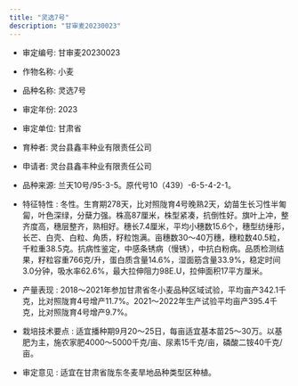 ```yaml
---
title: "灵选7号"
description: "甘审麦20230023"
---
```

* 审定编号:  甘审麦20230023

*  作物名称:  小麦

*  品种名称:  灵选7号

*  审定年份:  2023

*  审定单位:  甘肃省

* 育种者:  灵台县鑫丰种业有限责任公司

*  申请者:  灵台县鑫丰种业有限责任公司

*  品种来源:  兰天10号/95-3-5。原代号10（439）-6-5-4-2-1。 

*  特征特性 : 
冬性。生育期278天，比对照陇育4号晚熟2天，幼苗生长习性半匍匐，叶色深绿，分蘖力强。株高87厘米，株型紧凑，抗倒性好。旗叶上冲，整齐度高，穗层整齐，熟相好。穗长7.4厘米，平均小穗数15.6个，穗型纺缍形，长芒、白壳、白粒、角质，籽粒饱满。亩穗数30～40万穗，穗粒数40.5粒，千粒重38.5克。抗病性鉴定，中感条锈病（慢锈），中抗白粉病。品质检测结果，籽粒容重766克/升，蛋白质含量14.6%，湿面筋含量33.9%，稳定时间3.0分钟，吸水率62.6%，最大拉伸阻力98E.U，拉伸面积17平方厘米。 
 
*  产量表现 : 
2018～2021年参加甘肃省冬小麦品种区域试验，平均亩产342.1千克，比对照陇育4号增产11.7%。2021～2022年生产试验平均亩产395.4千克，比对照陇育4号增产9.7%。

*  栽培技术要点 : 
适宜播种期9月20～25日，每亩适宜基本苗25～30万。以基肥为主，施农家肥4000～5000千克/亩、尿素15千克/亩，磷酸二铵40千克/亩。

*  审定意见 : 
适宜在甘肃省陇东冬麦旱地品种类型区种植。
